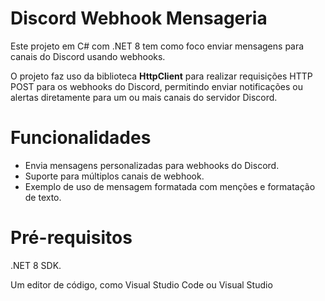 # Discord Webhook Mensageria
Este projeto em C# com .NET 8 tem como foco enviar mensagens para canais do Discord usando webhooks. 

O projeto faz uso da biblioteca **HttpClient** para realizar requisições HTTP POST para os webhooks do Discord, permitindo enviar notificações ou alertas diretamente para um ou mais canais do servidor Discord.

# Funcionalidades
* Envia mensagens personalizadas para webhooks do Discord.
* Suporte para múltiplos canais de webhook.
* Exemplo de uso de mensagem formatada com menções e formatação de texto.
# Pré-requisitos
.NET 8 SDK.

Um editor de código, como Visual Studio Code ou Visual Studio

